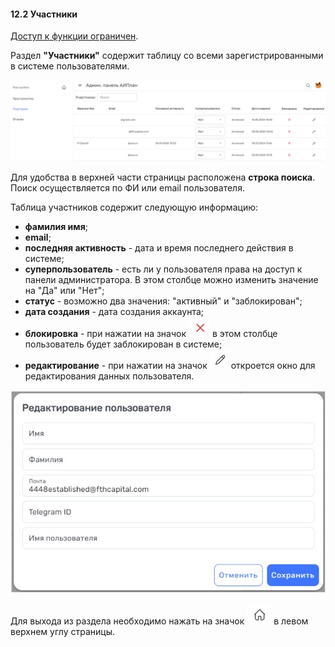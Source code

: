 #### 12.2 Участники

[Доступ к функции ограничен](7_roles/7.2_accsess.md).  

Раздел **"Участники"** содержит таблицу со всеми зарегистрированными в системе пользователями. 

![админка_участники](/imgs/админка_участники.jpg)

Для удобства в верхней части страницы расположена **строка поиска**. Поиск осуществляется по ФИ или email пользователя. 

Таблица участников содержит следующую информацию:
 - **фамилия имя**;
 - **email**;
 - **последняя активность** - дата и время последнего действия в системе; 
 - **суперпользователь** - есть ли у пользователя права на доступ к панели администратора. В этом столбце можно изменить значение на "Да" или "Нет";
 - **статус** - возможно два значения: "активный" и "заблокирован";
 - **дата создания** - дата создания аккаунта;
 - **блокировка** - при нажатии на значок ![админка_крестик](/imgs/админка_крестик.jpg) в этом столбце пользователь будет заблокирован в системе;
 - **редактирование** - при нажатии на значок ![админка_карандаш](/imgs/админка_карандаш.jpg) откроется окно для редактирования данных пользователя.

![окно_редактировать_пользователя](/imgs/окно_редактировать_пользователя.jpg)

Для выхода из раздела необходимо нажать на значок ![домик](/imgs/домик.jpg) в левом верхнем углу страницы. 